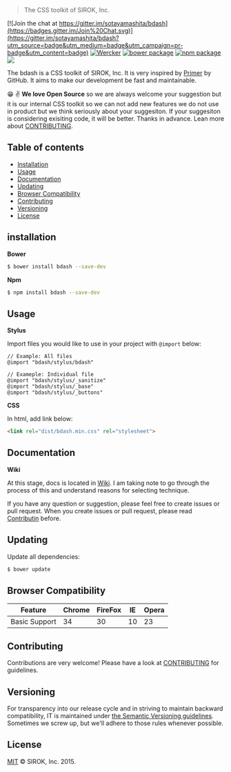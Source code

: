> The CSS toolkit of SIROK, Inc.

[![Join the chat at https://gitter.im/sotayamashita/bdash](https://badges.gitter.im/Join%20Chat.svg)](https://gitter.im/sotayamashita/bdash?utm_source=badge&utm_medium=badge&utm_campaign=pr-badge&utm_content=badge)
[![Wercker][wercker-badge]][releases]
[![bower package][bower-badge]][releases]
[![npm package][npm-badge]][releases] 
[![][mit-badge]][mit]

The bdash is a CSS toolkit of SIROK, Inc. It is very inspired by [Primer][primer] by GitHub. It aims to make our development be fast and maintainable.

:grin: :v: **We love Open Source** so we are always welcome your suggestion but it is our internal CSS toolkit so we can not add new features we do not use in product but we think seriously about your suggesiton. If your suggesiton is considering exisiting code, it will be better. Thanks in advance. Lean more about [CONTRIBUTING](#contributing).

## Table of contents

* [Installation](#installation)
* [Usage](#usage)
* [Documentation](#documentation)
* [Updating](#updating)
* [Browser Compatibility](#browser-compatibility)
* [Contributing](#contributing)
* [Versioning](#versioning)
* [License](#license)

## installation

**Bower**

```bash
$ bower install bdash --save-dev
```

**Npm**

```bash
$ npm install bdash --save-dev
```

## Usage

**Stylus**

Import files you would like to use in your project with `@import` below:

```stylus
// Example: All files
@import "bdash/stylus/bdash"

// Exameple: Individual file
@import "bdash/stylus/_sanitize"
@import "bdash/stylus/_base"
@import "bdash/stylus/_buttons"
```

**CSS**

In html, add link below:

```html
<link rel="dist/bdash.min.css" rel="stylesheet">
```

## Documentation

**Wiki**

At this stage, docs is located in [Wiki](https://github.com/sotayamashita/bdash/wiki). I am taking note to go through the process of this and understand reasons for selecting technique.

If you have any question or suggestion, please feel free to create issues or pull request. When you create issues or pull request, please read [Contributin](#contributing) before.

## Updating

Update all dependencies:

```bash
$ bower update
```

## Browser Compatibility

| Feature       | Chrome        | FireFox       | IE            |  Opera         |
| ------------- | ------------- | ------------- | ------------- | ------------- |
| Basic Support | 34            | 30            | 10            |  23           |

## Contributing

Contributions are very welcome! Please have a look at [CONTRIBUTING](CONTRIBUTING.md) for guidelines.

## Versioning

For transparency into our release cycle and in striving to maintain backward compatibility, IT is maintained under [the Semantic Versioning guidelines](http://semver.org/). Sometimes we screw up, but we'll adhere to those rules whenever possible.

## License

[MIT][mit] © SIROK, Inc. 2015.

[mit]:            https://github.com/sotayamashita/bdash/blob/master/LICENSE
[mit-badge]:      https://img.shields.io/github/license/sotayamashita/bdash.svg?style=flat-square
[releases]:       https://github.com/sotayamashita/bdash/releases
[npm-pkg-link]:   https://www.npmjs.org/package/bdash
[npm-badge]:      https://img.shields.io/npm/v/bdash.svg?style=flat-square
[bower-badge]:    https://img.shields.io/bower/v/bdash.svg?style=flat-square
[wercker-badge]:  https://img.shields.io/wercker/ci/wercker/docs.svg?style=flat-square
[dl-badge]:       http://img.shields.io/npm/dm/bdash.svg?style=flat-square
[primer]:         https://github.com/primer/primer
